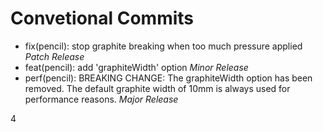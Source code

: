 # Convetional Commits
* fix(pencil): stop graphite breaking when too much pressure applied	*Patch Release*
* feat(pencil): add 'graphiteWidth' option	*Minor Release*
* perf(pencil): BREAKING CHANGE: The graphiteWidth option has been removed. The default graphite width of 10mm is always used for performance reasons.	*Major Release*

4

